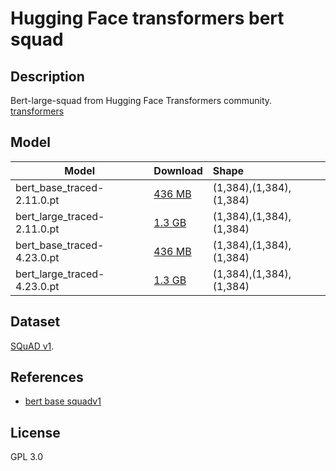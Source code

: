 # Hugging Face transformers bert squad

## Description

Bert-large-squad from Hugging Face Transformers community.
[transformers](https://huggingface.co/docs/transformers/index)

## Model

| Model                       | Download                              | Shape                    |
|-----------------------------|:--------------------------------------|:-------------------------|
| bert_base_traced-2.11.0.pt  | [436 MB](bert_base_traced-2.11.0.pt)  | (1,384),(1,384),(1,384)  |
| bert_large_traced-2.11.0.pt | [1.3 GB](bert_large_traced-2.11.0.pt) | (1,384),(1,384),(1,384)  |
| bert_base_traced-4.23.0.pt  | [436 MB](bert_base_traced-4.23.0.pt)  | (1,384),(1,384),(1,384)  |
| bert_large_traced-4.23.0.pt | [1.3 GB](bert_large_traced-4.23.0.pt) | (1,384),(1,384),(1,384)  |

## Dataset

[SQuAD v1](https://raw.githubusercontent.com/nate-parrott/squad/master/data/dev-v1.1.json).

## References

* [bert base squadv1](https://github.com/huggingface/transformers)

## License

GPL 3.0
